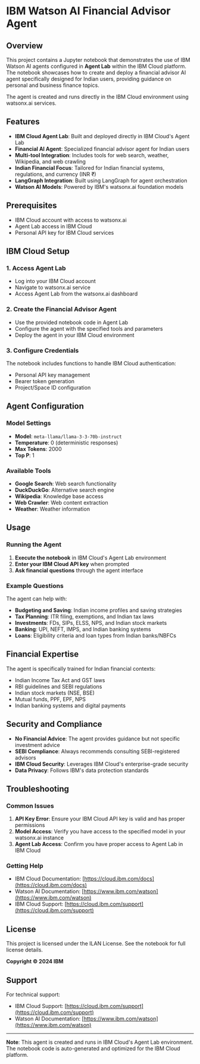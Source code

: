 # IBM Watson AI Financial Advisor Agent

## Overview

This project contains a Jupyter notebook that demonstrates the use of IBM Watson AI agents configured in **Agent Lab** within the IBM Cloud platform. The notebook showcases how to create and deploy a financial advisor AI agent specifically designed for Indian users, providing guidance on personal and business finance topics.

The agent is created and runs directly in the IBM Cloud environment using watsonx.ai services.

## Features

- **IBM Cloud Agent Lab**: Built and deployed directly in IBM Cloud's Agent Lab
- **Financial AI Agent**: Specialized financial advisor agent for Indian users
- **Multi-tool Integration**: Includes tools for web search, weather, Wikipedia, and web crawling
- **Indian Financial Focus**: Tailored for Indian financial systems, regulations, and currency (INR ₹)
- **LangGraph Integration**: Built using LangGraph for agent orchestration
- **Watson AI Models**: Powered by IBM's watsonx.ai foundation models

## Prerequisites

- IBM Cloud account with access to watsonx.ai
- Agent Lab access in IBM Cloud
- Personal API key for IBM Cloud services

## IBM Cloud Setup

### 1. Access Agent Lab
- Log into your IBM Cloud account
- Navigate to watsonx.ai service
- Access Agent Lab from the watsonx.ai dashboard

### 2. Create the Financial Advisor Agent
- Use the provided notebook code in Agent Lab
- Configure the agent with the specified tools and parameters
- Deploy the agent in your IBM Cloud environment

### 3. Configure Credentials
The notebook includes functions to handle IBM Cloud authentication:
- Personal API key management
- Bearer token generation
- Project/Space ID configuration

## Agent Configuration

### Model Settings
- **Model**: `meta-llama/llama-3-3-70b-instruct`
- **Temperature**: 0 (deterministic responses)
- **Max Tokens**: 2000
- **Top P**: 1

### Available Tools
- **Google Search**: Web search functionality
- **DuckDuckGo**: Alternative search engine
- **Wikipedia**: Knowledge base access
- **Web Crawler**: Web content extraction
- **Weather**: Weather information

## Usage

### Running the Agent
1. **Execute the notebook** in IBM Cloud's Agent Lab environment
2. **Enter your IBM Cloud API key** when prompted
3. **Ask financial questions** through the agent interface

### Example Questions
The agent can help with:
- **Budgeting and Saving**: Indian income profiles and saving strategies
- **Tax Planning**: ITR filing, exemptions, and Indian tax laws
- **Investments**: FDs, SIPs, ELSS, NPS, and Indian stock markets
- **Banking**: UPI, NEFT, IMPS, and Indian banking systems
- **Loans**: Eligibility criteria and loan types from Indian banks/NBFCs

## Financial Expertise

The agent is specifically trained for Indian financial contexts:
- Indian Income Tax Act and GST laws
- RBI guidelines and SEBI regulations
- Indian stock markets (NSE, BSE)
- Mutual funds, PPF, EPF, NPS
- Indian banking systems and digital payments

## Security and Compliance

- **No Financial Advice**: The agent provides guidance but not specific investment advice
- **SEBI Compliance**: Always recommends consulting SEBI-registered advisors
- **IBM Cloud Security**: Leverages IBM Cloud's enterprise-grade security
- **Data Privacy**: Follows IBM's data protection standards

## Troubleshooting

### Common Issues
1. **API Key Error**: Ensure your IBM Cloud API key is valid and has proper permissions
2. **Model Access**: Verify you have access to the specified model in your watsonx.ai instance
3. **Agent Lab Access**: Confirm you have proper access to Agent Lab in IBM Cloud

### Getting Help
- IBM Cloud Documentation: [https://cloud.ibm.com/docs](https://cloud.ibm.com/docs)
- Watson AI Documentation: [https://www.ibm.com/watson](https://www.ibm.com/watson)
- IBM Cloud Support: [https://cloud.ibm.com/support](https://cloud.ibm.com/support)

## License

This project is licensed under the ILAN License. See the notebook for full license details.

**Copyright © 2024 IBM**

## Support

For technical support:
- IBM Cloud Support: [https://cloud.ibm.com/support](https://cloud.ibm.com/support)
- Watson AI Documentation: [https://www.ibm.com/watson](https://www.ibm.com/watson)

---

**Note**: This agent is created and runs in IBM Cloud's Agent Lab environment. The notebook code is auto-generated and optimized for the IBM Cloud platform. 
